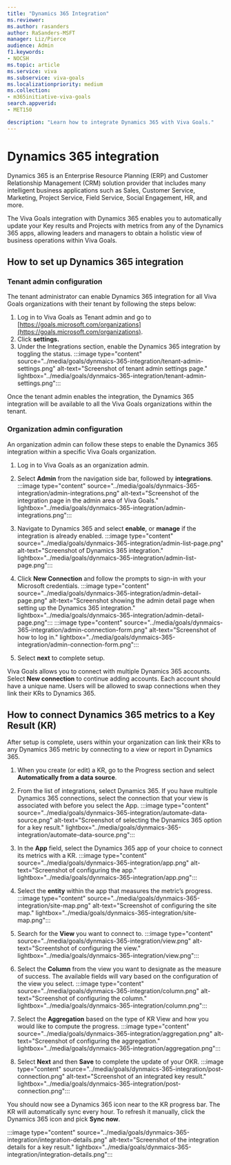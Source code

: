 ```yaml
---
title: "Dynamics 365 Integration"
ms.reviewer: 
ms.author: rasanders
author: RaSanders-MSFT
manager: Liz/Pierce
audience: Admin
f1.keywords:
- NOCSH
ms.topic: article
ms.service: viva
ms.subservice: viva-goals
ms.localizationpriority: medium
ms.collection:  
- m365initiative-viva-goals
search.appverid:
- MET150

description: "Learn how to integrate Dynamics 365 with Viva Goals."
---
```


# Dynamics 365 integration

Dynamics 365 is an Enterprise Resource Planning (ERP) and Customer Relationship Management (CRM) solution provider that includes many intelligent business applications such as Sales, Customer Service, Marketing, Project Service, Field Service, Social Engagement, HR, and more.

The Viva Goals integration with Dynamics 365 enables you to automatically update your Key results and Projects with metrics from any of the Dynamics 365 apps, allowing leaders and managers to obtain a holistic view of business operations within Viva Goals. 
  
## How to set up Dynamics 365 integration 

### Tenant admin configuration 

The tenant administrator can enable Dynamics 365 integration for all Viva Goals organizations with their tenant by following the steps below:  

1. Log in to Viva Goals as Tenant admin and go to [https://goals.microsoft.com/organizations](https://goals.microsoft.com/organizations).
1. Click **settings.**
1. Under the Integrations section, enable the Dynamics 365 integration by toggling the status. 
 :::image type="content" source="../media/goals/dynmaics-365-integration/tenant-admin-settings.png" alt-text="Screenshot of tenant admin settings page." lightbox="../media/goals/dynmaics-365-integration/tenant-admin-settings.png":::

Once the tenant admin enables the integration, the Dynamics 365 integration will be available to all the Viva Goals organizations within the tenant.

### Organization admin configuration

An organization admin can follow these steps to enable the Dynamics 365 integration within a specific Viva Goals organization.

1. Log in to Viva Goals as an organization admin.

2. Select **Admin** from the navigation side bar, followed by **integrations**.
 :::image type="content" source="../media/goals/dynmaics-365-integration/admin-integrations.png" alt-text="Screenshot of the integration page in the admin area of Viva Goals." lightbox="../media/goals/dynmaics-365-integration/admin-integrations.png":::

3. Navigate to Dynamics 365 and select **enable**, or **manage** if the integration is already enabled.
 :::image type="content" source="../media/goals/dynmaics-365-integration/admin-list-page.png" alt-text="Screenshot of Dynamics 365 integration." lightbox="../media/goals/dynmaics-365-integration/admin-list-page.png":::

4. Click **New Connection** and follow the prompts to sign-in with your Microsoft credentials.
 :::image type="content" source="../media/goals/dynmaics-365-integration/admin-detail-page.png" alt-text="Screenshot showing the admin detail page when setting up the Dynamics 365 integration." lightbox="../media/goals/dynmaics-365-integration/admin-detail-page.png":::
 :::image type="content" source="../media/goals/dynmaics-365-integration/admin-connection-form.png" alt-text="Screenshot of how to log in." lightbox="../media/goals/dynmaics-365-integration/admin-connection-form.png":::

5. Select **next** to complete setup.

Viva Goals allows you to connect with multiple Dynamics 365 accounts. Select **New connection** to continue adding accounts. Each account should have a unique name. Users will be allowed to swap connections when they link their KRs to Dynamics 365.

## How to connect Dynamics 365 metrics to a Key Result (KR)

After setup is complete, users within your organization can link their KRs to any Dynamics 365 metric by connecting to a view or report in Dynamics 365.

1. When you create (or edit) a KR, go to the Progress section and select **Automatically from a data source**.
 
2. From the list of integrations, select Dynamics 365. If you have multiple Dynamics 365 connections, select the connection that your view is associated with before you select the App.
 :::image type="content" source="../media/goals/dynmaics-365-integration/automate-data-source.png" alt-text="Screenshot of selecting the Dynamics 365 option for a key result." lightbox="../media/goals/dynmaics-365-integration/automate-data-source.png":::

3. In the **App** field, select the Dynamics 365 app of your choice to connect its metrics with a KR.
 :::image type="content" source="../media/goals/dynmaics-365-integration/app.png" alt-text="Screenshot of configuring the app." lightbox="../media/goals/dynmaics-365-integration/app.png":::

4. Select the **entity** within the app that measures the metric’s progress.
 :::image type="content" source="../media/goals/dynmaics-365-integration/site-map.png" alt-text="Screenshot of configuring the site map." lightbox="../media/goals/dynmaics-365-integration/site-map.png":::

5. Search for the **View** you want to connect to.
 :::image type="content" source="../media/goals/dynmaics-365-integration/view.png" alt-text="Screentshot of configuring the view." lightbox="../media/goals/dynmaics-365-integration/view.png":::

6. Select the **Column** from the view you want to designate as the measure of success. The available fields will vary based on the configuration of the view you select.
 :::image type="content" source="../media/goals/dynmaics-365-integration/column.png" alt-text="Screenshot of configuring the column." lightbox="../media/goals/dynmaics-365-integration/column.png":::

7. Select the **Aggregation** based on the type of KR View and how you would like to compute the progress.
 :::image type="content" source="../media/goals/dynmaics-365-integration/aggregation.png" alt-text="Screenshot of configuring the aggregation." lightbox="../media/goals/dynmaics-365-integration/aggregation.png":::

8. Select **Next** and then **Save** to complete the update of your OKR.
 :::image type="content" source="../media/goals/dynmaics-365-integration/post-connection.png" alt-text="Screenshot of an integrated key result." lightbox="../media/goals/dynmaics-365-integration/post-connection.png":::

You should now see a Dynamics 365 icon near to the KR progress bar. The KR will automatically sync every hour. To refresh it manually, click the Dynamics 365 icon and pick **Sync now**.

:::image type="content" source="../media/goals/dynmaics-365-integration/integration-details.png" alt-text="Screenshot of the integration details for a key result." lightbox="../media/goals/dynmaics-365-integration/integration-details.png":::